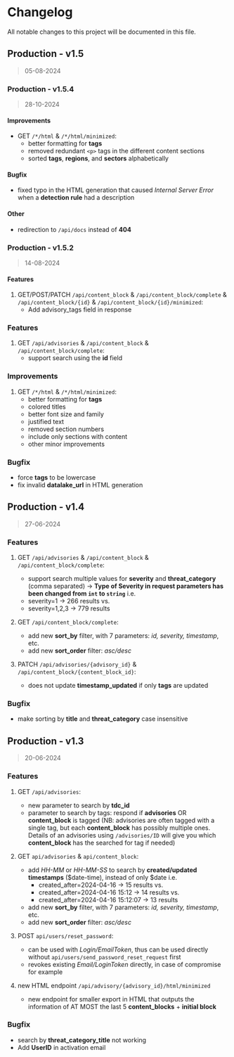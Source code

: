 # Changelog

All notable changes to this project will be documented in this file.

## Production - v1.5
> 05-08-2024

### Production - v1.5.4
> 28-10-2024

#### Improvements

- GET `/*/html` & `/*/html/minimized`: 
    - better formatting for **tags** 
    - removed redundant `<p>` tags in the different content sections
    - sorted **tags**, **regions**, and **sectors** alphabetically

#### Bugfix

- fixed typo in the HTML generation that caused *Internal Server Error* when a **detection rule** had a description

#### Other

- redirection to `/api/docs` instead of **404**

### Production - v1.5.2
> 14-08-2024

#### Features

1. GET/POST/PATCH `/api/content_block` & `/api/content_block/complete` & `/api/content_block/{id}` & `/api/content_block/{id}/minimized`:
    - Add advisory_tags field in response 

### Features

1. GET `/api/advisories` & `/api/content_block` & `/api/content_block/complete`:
    - support search using the **id** field 

### Improvements

1. GET `/*/html` & `/*/html/minimized`:
    - better formatting for **tags**
    - colored titles
    - better font size and family
    - justified text
    - removed section numbers
    - include only sections with content
    - other minor improvements

### Bugfix
- force **tags** to be lowercase
- fix invalid **datalake_url** in HTML generation


## Production - v1.4
> 27-06-2024

### Features

1. GET `/api/advisories` & `/api/content_block` & `/api/content_block/complete`:
    - support search multiple values for **severity** and **threat_category** (comma separated) -> **Type of Severity in request parameters has been changed from `int` to `string`**
    i.e.
    - severity=1 -> 266 results
    vs.
    - severity=1,2,3 -> 779 results

2. GET `/api/content_block/complete`:
    - add new **sort_by** filter, with 7 parameters: *id, severity, timestamp*, etc.
    - add new **sort_order** filter: *asc/desc*

3. PATCH `/api/advisories/{advisory_id}` & `/api/content_block/{content_block_id}`:
    - does not update **timestamp_updated** if only **tags** are updated

### Bugfix
- make sorting by **title** and **threat_category** case insensitive


## Production - v1.3
> 20-06-2024
    
### Features

1. GET `/api/advisories`:
    - new parameter to search by **tdc_id** 
    - parameter to search by tags: respond if **advisories** OR **content_block** is tagged (NB: advisories are often tagged with a single tag, but each **content_block** has possibly multiple ones. Details of an advisories using `/advisories/ID` will give you which **content_block** has the searched for tag if needed)

2. GET `api/advisories` & `api/content_block`:
    - add *HH-MM* or *HH-MM-SS* to search by **created/updated timestamps** ($date-time), instead of only $date
        i.e.
        - created_after=2024-04-16 -> 15 results
        vs. 
        - created_after=2024-04-16 15:12 -> 14 results
        vs. 
        - created_after=2024-04-16 15:12:07 -> 13 results
    - add new **sort_by** filter, with 7 parameters: *id, severity, timestamp*, etc.
    - add new **sort_order** filter: *asc/desc*

3. POST `api/users/reset_password`:
    - can be used with *Login/EmailToken*, thus can be used directly without `api/users/send_password_reset_request` first
    - revokes existing *Email/LoginToken* directly, in case of compromise for example

4. new HTML endpoint `/api/advisory/{​​​​​​​advisory_id}​​​​​​​/html/minimized`
    - new endpoint for smaller export in HTML that outputs the information of AT MOST the last 5 **content_blocks** + **initial block**


### Bugfix

- search by **threat_category_title** not working
- Add **UserID** in activation email
